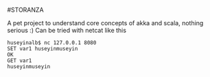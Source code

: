 #STORANZA

A pet project to understand core concepts of akka and scala, nothing serious :)
Can be tried with netcat like this

    huseyinalb$ nc 127.0.0.1 8080
    SET var1 huseyinmuseyin
    OK
    GET var1
    huseyinmuseyin

